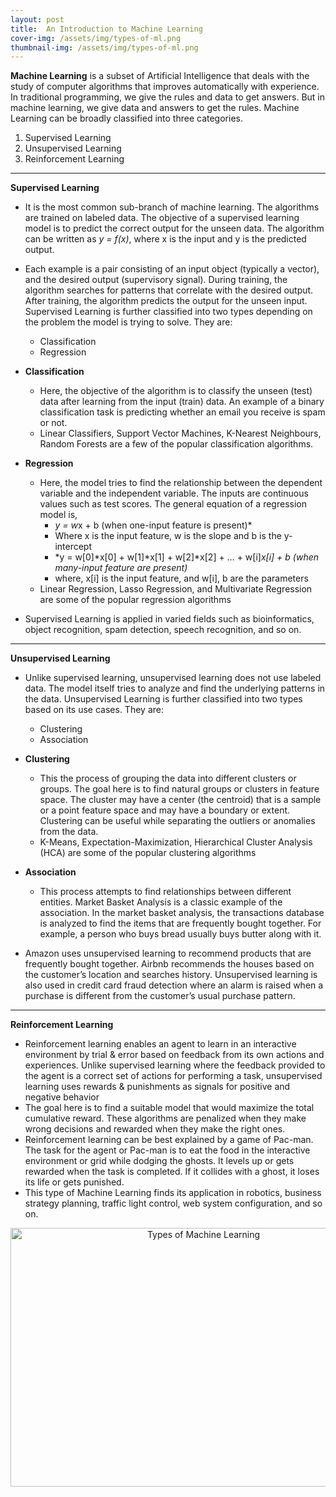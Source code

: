 ```yaml
---
layout: post
title:  An Introduction to Machine Learning
cover-img: /assets/img/types-of-ml.png
thumbnail-img: /assets/img/types-of-ml.png
---
```

**Machine Learning** is a subset of Artificial Intelligence that deals with the study of computer algorithms that improves automatically with experience. In traditional programming, we give the rules and data to get answers. But in machine learning, we give data and answers to get the rules. Machine Learning can be broadly classified into three categories.
1. Supervised Learning
2. Unsupervised Learning
3. Reinforcement Learning

---

**Supervised Learning**
* It is the most common sub-branch of machine learning. The algorithms are trained on labeled data. The objective of a supervised learning model is to predict the correct output for the unseen data. The algorithm can be written as *y = f(x)*, where x is the input and y is the predicted output.
* Each example is a pair consisting of an input object (typically a vector), and the desired output (supervisory signal). During training, the algorithm searches for patterns that correlate with the desired output. After training, the algorithm predicts the output for the unseen input. Supervised Learning is further classified into two types depending on the problem the model is trying to solve. They are:
    * Classification
    * Regression
    
* **Classification**
    * Here, the objective of the algorithm is to classify the unseen (test) data after learning from the input (train) data. An example of a binary classification task is predicting whether an email you receive is spam or not.
    * Linear Classifiers, Support Vector Machines, K-Nearest Neighbours, Random Forests are a few of the popular classification algorithms.
    
* **Regression**
    * Here, the model tries to find the relationship between the dependent variable and the independent variable. The inputs are continuous values such as test scores. The general equation of a regression model is,
        * *y = w*x + b (when one-input feature is present)*
        * Where x is the input feature, w is the slope and b is the y-intercept
        * *y = w[0]*x[0] + w[1]*x[1] + w[2]*x[2] + … + w[i]*x[i] + b (when many-input feature are present)*
        * where, x[i] is the input feature, and w[i], b are the parameters
    * Linear Regression, Lasso Regression, and Multivariate Regression are some of the popular regression algorithms
* Supervised Learning is applied in varied fields such as bioinformatics, object recognition, spam detection, speech recognition, and so on.

---

**Unsupervised Learning**
* Unlike supervised learning, unsupervised learning does not use labeled data. The model itself tries to analyze and find the underlying patterns in the data. Unsupervised Learning is further classified into two types based on its use cases. They are:
    * Clustering
    * Association
    
* **Clustering**
    * This the process of grouping the data into different clusters or groups. The goal here is to find natural groups or clusters in feature space. The cluster may have a center (the centroid) that is a sample or a point feature space and may have a boundary or extent. Clustering can be useful while separating the outliers or anomalies from the data.
    * K-Means, Expectation-Maximization, Hierarchical Cluster Analysis (HCA) are some of the popular clustering algorithms
    
* **Association**
    * This process attempts to find relationships between different entities. Market Basket Analysis is a classic example of the association. In the market basket analysis, the transactions database is analyzed to find the items that are frequently bought together. For example, a person who buys bread usually buys butter along with it.
* Amazon uses unsupervised learning to recommend products that are frequently bought together. Airbnb recommends the houses based on the customer’s location and searches history. Unsupervised learning is also used in credit card fraud detection where an alarm is raised when a purchase is different from the customer’s usual purchase pattern.

---

**Reinforcement Learning**
* Reinforcement learning enables an agent to learn in an interactive environment by trial & error based on feedback from its own actions and experiences. Unlike supervised learning where the feedback provided to the agent is a correct set of actions for performing a task, unsupervised learning uses rewards & punishments as signals for positive and negative behavior
* The goal here is to find a suitable model that would maximize the total cumulative reward. These algorithms are penalized when they make wrong decisions and rewarded when they make the right ones.
* Reinforcement learning can be best explained by a game of Pac-man. The task for the agent or Pac-man is to eat the food in the interactive environment or grid while dodging the ghosts. It levels up or gets rewarded when the task is completed. If it collides with a ghost, it loses its life or gets punished.
* This type of Machine Learning finds its application in robotics, business strategy planning, traffic light control, web system configuration, and so on.

<center><img src="https://miro.medium.com/max/1204/0*-068ud_-o3ajwq_z.jpg" alt="Types of Machine Learning" width="602" height="414"></center>
